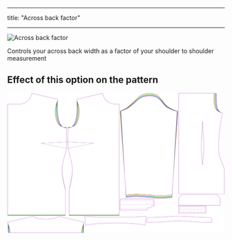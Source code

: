***

title: "Across back factor"

***

![Across back factor](./acrossbackfactor.svg)

Controls your across back width as a factor of your shoulder to shoulder measurement

## Effect of this option on the pattern

![This image shows the effect of this option by superimposing several variants that have a different value for this option](simone_acrossbackfactor_sample.svg "Effect of this option on the pattern")
